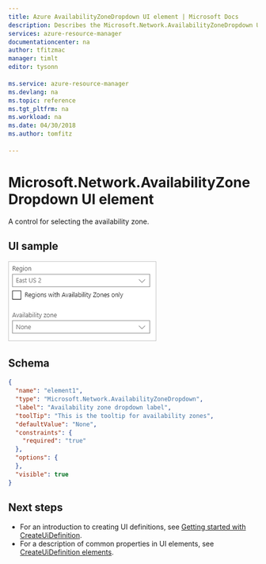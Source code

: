 ```yaml
---
title: Azure AvailabilityZoneDropdown UI element | Microsoft Docs
description: Describes the Microsoft.Network.AvailabilityZoneDropdown UI element for Azure portal.
services: azure-resource-manager
documentationcenter: na
author: tfitzmac
manager: timlt
editor: tysonn

ms.service: azure-resource-manager
ms.devlang: na
ms.topic: reference
ms.tgt_pltfrm: na
ms.workload: na
ms.date: 04/30/2018
ms.author: tomfitz

---
```

# Microsoft.Network.AvailabilityZoneDropdown UI element
A control for selecting the availability zone.

## UI sample
![Microsoft.Network.AvailabilityZoneDropDown](./media/managed-application-elements/microsoft.network.availabilityzonedropdown.png)

## Schema
```json
{
  "name": "element1",
  "type": "Microsoft.Network.AvailabilityZoneDropdown",
  "label": "Availability zone dropdown label",
  "toolTip": "This is the tooltip for availability zones",
  "defaultValue": "None",
  "constraints": {
    "required": "true"
  },
  "options": {
  },
  "visible": true
}
```

## Next steps
* For an introduction to creating UI definitions, see [Getting started with CreateUiDefinition](create-uidefinition-overview.md).
* For a description of common properties in UI elements, see [CreateUiDefinition elements](create-uidefinition-elements.md).
